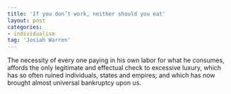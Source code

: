 ```yaml
---
title: 'If you don’t work, neither should you eat'
layout: post
categories:
- individualism
tag: 'Josiah Warren'
---
```


The necessity of every one paying in his own labor for what he consumes, affords the only legitimate and effectual check to excessive luxury, which has so often ruined individuals, states and empires; and which has now brought almost universal bankruptcy upon us.